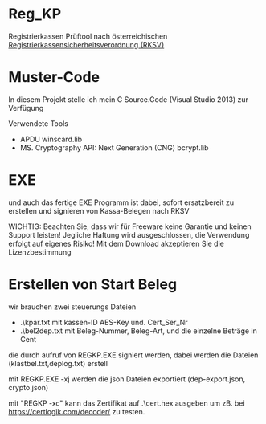 # Reg_KP
Registrierkassen Prüftool
nach österreichischen [Registrierkassensicherheitsverordnung (RKSV)](https://www.bmf.gv.at/top-themen/Registrierkassen.html#heading_Folder__Informationen_zur_Registrierkassen__und_Belegerteilungspflicht) 


# Muster-Code

In diesem Projekt stelle ich mein C Source.Code (Visual Studio 2013) zur Verfügung 

Verwendete Tools

* APDU winscard.lib
* MS. Cryptography API: Next Generation (CNG) bcrypt.lib

# EXE 
und auch das fertige EXE Programm ist dabei, sofort ersatzbereit zu erstellen und signieren von Kassa-Belegen nach RKSV

WICHTIG: Beachten Sie, dass wir für Freeware keine Garantie und keinen Support leisten! Jegliche Haftung wird ausgeschlossen, die Verwendung erfolgt auf eigenes Risiko! Mit dem Download akzeptieren Sie die Lizenzbestimmung

# Erstellen von Start Beleg

wir brauchen zwei steuerungs Dateien 
* .\kpar.txt  mit kassen-ID AES-Key und. Cert_Ser_Nr
* .\bel2dep.txt  mit Beleg-Nummer, Beleg-Art, und die einzelne Beträge in Cent

die durch aufruf von REGKP.EXE signiert werden, dabei werden die Dateien (klastbel.txt,deplog.txt) erstell


mit REGKP.EXE -xj  werden die json Dateien exportiert (dep-export.json, crypto.json) 

mit "REGKP -xc" kann das Zertifikat auf .\cert.hex ausgeben um zB. bei https://certlogik.com/decoder/  zu testen.
